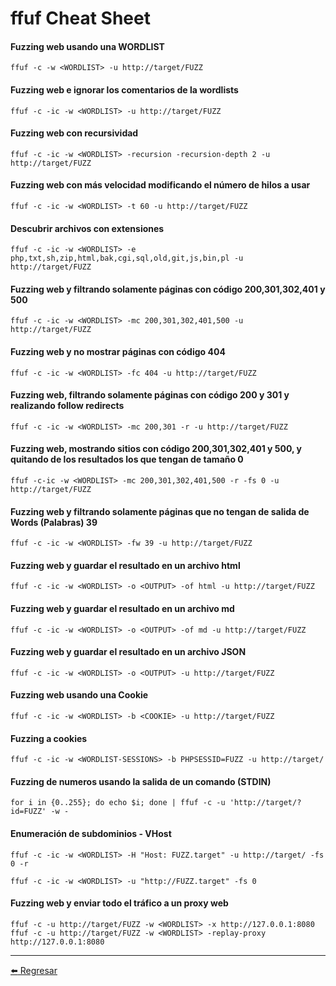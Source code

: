 # ffuf Cheat Sheet

#### Fuzzing web usando una WORDLIST
```
ffuf -c -w <WORDLIST> -u http://target/FUZZ
```

#### Fuzzing web e ignorar los comentarios de la wordlists
```
ffuf -c -ic -w <WORDLIST> -u http://target/FUZZ
```

#### Fuzzing web con recursividad
```
ffuf -c -ic -w <WORDLIST> -recursion -recursion-depth 2 -u http://target/FUZZ
```

#### Fuzzing web con más velocidad modificando el número de hilos a usar
```
ffuf -c -ic -w <WORDLIST> -t 60 -u http://target/FUZZ
```

#### Descubrir archivos con extensiones
```
ffuf -c -ic -w <WORDLIST> -e php,txt,sh,zip,html,bak,cgi,sql,old,git,js,bin,pl -u http://target/FUZZ
```

#### Fuzzing web y filtrando solamente páginas con código 200,301,302,401 y 500
```
ffuf -c -ic -w <WORDLIST> -mc 200,301,302,401,500 -u http://target/FUZZ
```

#### Fuzzing web y no mostrar páginas con código 404
```
ffuf -c -ic -w <WORDLIST> -fc 404 -u http://target/FUZZ
```

#### Fuzzing web, filtrando solamente páginas con código 200 y 301 y realizando follow redirects
```
ffuf -c -ic -w <WORDLIST> -mc 200,301 -r -u http://target/FUZZ
```

#### Fuzzing web, mostrando sitios con código 200,301,302,401 y 500, y quitando de los resultados los que tengan de tamaño 0
```
ffuf -c-ic -w <WORDLIST> -mc 200,301,302,401,500 -r -fs 0 -u http://target/FUZZ
```

#### Fuzzing web y filtrando solamente páginas que no tengan de salida de Words (Palabras) 39
```
ffuf -c -ic -w <WORDLIST> -fw 39 -u http://target/FUZZ
```

#### Fuzzing web y guardar el resultado en un archivo html
```
ffuf -c -ic -w <WORDLIST> -o <OUTPUT> -of html -u http://target/FUZZ
```

#### Fuzzing web y guardar el resultado en un archivo md
```
ffuf -c -ic -w <WORDLIST> -o <OUTPUT> -of md -u http://target/FUZZ
```

#### Fuzzing web y guardar el resultado en un archivo JSON
```
ffuf -c -ic -w <WORDLIST> -o <OUTPUT> -u http://target/FUZZ
```

#### Fuzzing web usando una Cookie
```
ffuf -c -ic -w <WORDLIST> -b <COOKIE> -u http://target/FUZZ
```

#### Fuzzing a cookies
```
ffuf -c -ic -w <WORDLIST-SESSIONS> -b PHPSESSID=FUZZ -u http://target/
```

#### Fuzzing de numeros usando la salida de un comando (STDIN)
```
for i in {0..255}; do echo $i; done | ffuf -c -u 'http://target/?id=FUZZ' -w -
```

#### Enumeración de subdominios - VHost
```
ffuf -c -ic -w <WORDLIST> -H "Host: FUZZ.target" -u http://target/ -fs 0 -r

ffuf -c -ic -w <WORDLIST> -u "http://FUZZ.target" -fs 0
```

#### Fuzzing web y enviar todo el tráfico a un proxy web
```
ffuf -c -u http://target/FUZZ -w <WORDLIST> -x http://127.0.0.1:8080
ffuf -c -u http://target/FUZZ -w <WORDLIST> -replay-proxy http://127.0.0.1:8080
```

---

[:arrow_left: Regresar](https://github.com/m4lal0/cheatsheets)